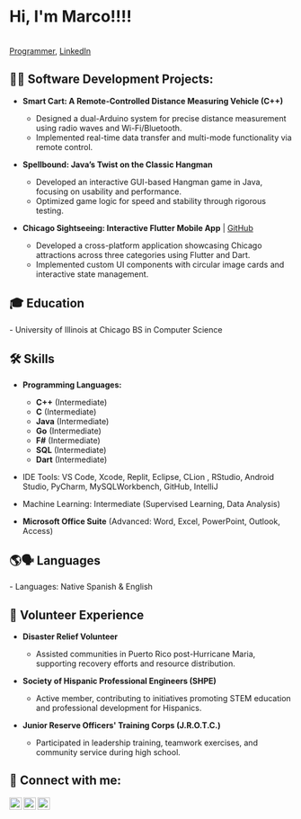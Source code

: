 # Hi, I'm Marco!!!!  
<br/>[Programmer](https://github.com/tinoco3), [LinkedIn](https://www.linkedin.com/in/tinoco-sosa6/)  

<h2>👨‍💻 Software Development Projects:</h2>

- <b>Smart Cart: A Remote-Controlled Distance Measuring Vehicle (C++)</b>  
  - Designed a dual-Arduino system for precise distance measurement using radio waves and Wi-Fi/Bluetooth.  
  - Implemented real-time data transfer and multi-mode functionality via remote control.  

- <b>Spellbound: Java’s Twist on the Classic Hangman</b>  
  - Developed an interactive GUI-based Hangman game in Java, focusing on usability and performance.  
  - Optimized game logic for speed and stability through rigorous testing.  

- <b>Chicago Sightseeing: Interactive Flutter Mobile App</b> | [GitHub](https://github.com/tinoco3/Chicago-Sightseeing-App)
  - Developed a cross-platform application showcasing Chicago attractions across three categories using Flutter and Dart.
  - Implemented custom UI components with circular image cards and interactive state management.
    
<h2>🎓 Education</h2>  
- University of Illinois at Chicago  
   BS in Computer Science  


<h2>🛠️ Skills</h2>  

- **Programming Languages:**  
  - <b>C++</b> (Intermediate)  
  - <b>C</b> (Intermediate)  
  - <b>Java</b> (Intermediate)  
  - <b>Go</b> (Intermediate)  
  - <b>F#</b> (Intermediate)  
  - <b>SQL</b> (Intermediate)
  - <b>Dart</b> (Intermediate)  

- IDE Tools: VS Code, Xcode, Replit, Eclipse, CLion , RStudio, Android Studio, PyCharm, MySQLWorkbench, GitHub, IntelliJ
- Machine Learning: Intermediate (Supervised Learning, Data Analysis)
- **Microsoft Office Suite** (Advanced: Word, Excel, PowerPoint, Outlook, Access)  

<h2>🌎🗣️ Languages</h2> 
- Languages: Native Spanish & English  

<h2>🌟 Volunteer Experience</h2>  

- **Disaster Relief Volunteer**  
  - Assisted communities in Puerto Rico post-Hurricane Maria, supporting recovery efforts and resource distribution.  

- **Society of Hispanic Professional Engineers (SHPE)**  
  - Active member, contributing to initiatives promoting STEM education and professional development for Hispanics.  

- **Junior Reserve Officers' Training Corps (J.R.O.T.C.)**  
  - Participated in leadership training, teamwork exercises, and community service during high school.  

<h2>🤝 Connect with me:</h2>

[<img align="left" alt="MarcoTinoco | LinkedIn" width="22px" src="https://cdn.jsdelivr.net/npm/simple-icons@v3/icons/linkedin.svg" />][linkedin]
[<img align="left" alt="MarcoTinoco | GitHub" width="22px" src="https://cdn.jsdelivr.net/npm/simple-icons@v3/icons/github.svg" />][github]
[<img align="left" alt="MarcoTinoco | Email" width="22px" src="https://cdn.jsdelivr.net/npm/simple-icons@v3/icons/gmail.svg" />][email]

[linkedin]: https://www.linkedin.com/in/tinoco-sosa6/
[github]: https://github.com/tinoco3
[email]: mailto:marcotinocososa@gmail.com

